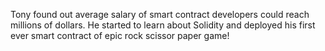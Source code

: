 Tony found out average salary of smart contract developers could reach millions of dollars. He started to learn about Solidity and deployed his first ever smart contract of epic rock scissor paper game!
